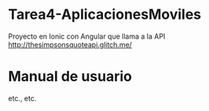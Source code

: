 # Tarea4-AplicacionesMoviles
Proyecto en Ionic con Angular que llama a la API http://thesimpsonsquoteapi.glitch.me/

# Manual de usuario
etc., etc.
